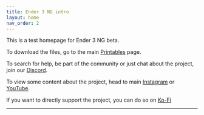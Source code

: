 ```yaml
---
title: Ender 3 NG intro
layout: home
nav_order: 2
---
```

This is a test homepage for Ender 3 NG beta.

To download the files, go to the main [Printables] page.

To search for help, be part of the community or just chat about the project, join our [Discord].

To view some content about the project, head to main [Instagram] or [YouTube].

If you want to directly support the project, you can do so on [Ko-Fi]


----

[Printables]: https://www.printables.com/en/@radkoko
[Discord]: https://discord.com/invite/Zkvu6uu2AR
[Instagram]: https://www.instagram.com/RH3D_cz
[YouTube]: https://www.youtube.com/@RH3D_cz?sub_confirmation=1
[Ko-Fi]: https://ko-fi.com/rh3dcz
